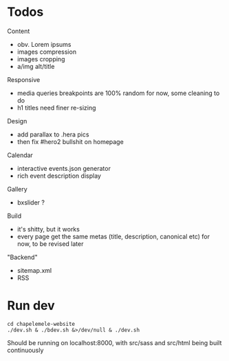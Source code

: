Todos
=====

Content
* obv. Lorem ipsums
* images compression
* images cropping
* a/img alt/title

Responsive
* media queries breakpoints are 100% random for now, some cleaning to do
* h1 titles need finer re-sizing

Design
* add parallax to .hera pics
* then fix #hero2 bullshit on homepage

Calendar
* interactive events.json generator
* rich event description display

Gallery
* bxslider ?

Build
* it's shitty, but it works
* every page get the same metas (title, description, canonical etc) for now, to be revised later

"Backend"
* sitemap.xml
* RSS



Run dev
=======

    cd chapelemele-website
    ./dev.sh & ./bdev.sh &>/dev/null & ./dev.sh

Should be running on localhost:8000, with src/sass and src/html being built continuously
